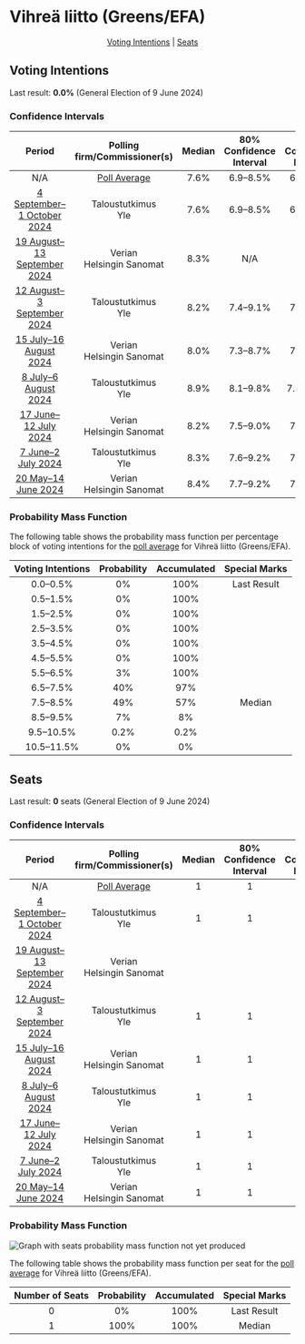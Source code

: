 # Vihreä liitto (Greens/EFA)

<p align="center"><a href="#voting-intentions">Voting Intentions</a> | <a href="#seats">Seats</a></p>

## Voting Intentions

Last result: **0.0%** (General Election of 9 June 2024)

### Confidence Intervals

| Period     | Polling firm/Commissioner(s) | Median | 80% Confidence Interval | 90% Confidence Interval | 95% Confidence Interval | 99% Confidence Interval |
|:----------:|:----------------:|:-----------:|:-----------------------:|:-----------------------:|:-----------------------:|:-----------------------:|
| N/A | [Poll Average](average.html) | 7.6% | 6.9–8.5% | 6.7–8.7% | 6.5–8.9% | 6.2–9.3% |
| [4 September–1 October 2024](2024-10-01-Taloustutkimus.html) | Taloustutkimus <br> Yle | 7.6% | 6.9–8.5% | 6.7–8.7% | 6.5–8.9% | 6.2–9.3% |
| [19 August–13 September 2024](2024-09-13-Verian.html) | Verian <br> Helsingin Sanomat | 8.3% | N/A | N/A | N/A | N/A |
| [12 August–3 September 2024](2024-09-03-Taloustutkimus.html) | Taloustutkimus <br> Yle | 8.2% | 7.4–9.1% | 7.2–9.4% | 7.0–9.6% | 6.6–10.1% |
| [15 July–16 August 2024](2024-08-16-Verian.html) | Verian <br> Helsingin Sanomat | 8.0% | 7.3–8.7% | 7.1–8.9% | 7.0–9.1% | 6.7–9.5% |
| [8 July–6 August 2024](2024-08-06-Taloustutkimus.html) | Taloustutkimus <br> Yle | 8.9% | 8.1–9.8% | 7.9–10.1% | 7.7–10.3% | 7.3–10.8% |
| [17 June–12 July 2024](2024-07-12-Verian.html) | Verian <br> Helsingin Sanomat | 8.2% | 7.5–9.0% | 7.3–9.2% | 7.2–9.4% | 6.9–9.8% |
| [7 June–2 July 2024](2024-07-02-Taloustutkimus.html) | Taloustutkimus <br> Yle | 8.3% | 7.6–9.2% | 7.3–9.4% | 7.2–9.7% | 6.8–10.1% |
| [20 May–14 June 2024](2024-06-14-Verian.html) | Verian <br> Helsingin Sanomat | 8.4% | 7.7–9.2% | 7.5–9.4% | 7.4–9.6% | 7.1–10.0% |

### Probability Mass Function

The following table shows the probability mass function per percentage block of voting intentions for the [poll average](average.html) for Vihreä liitto (Greens/EFA).

| Voting Intentions | Probability | Accumulated | Special Marks |
|:-----------------:|:-----------:|:-----------:|:-------------:|
| 0.0–0.5% | 0% | 100% | Last Result |
| 0.5–1.5% | 0% | 100% |  |
| 1.5–2.5% | 0% | 100% |  |
| 2.5–3.5% | 0% | 100% |  |
| 3.5–4.5% | 0% | 100% |  |
| 4.5–5.5% | 0% | 100% |  |
| 5.5–6.5% | 3% | 100% |  |
| 6.5–7.5% | 40% | 97% |  |
| 7.5–8.5% | 49% | 57% | Median |
| 8.5–9.5% | 7% | 8% |  |
| 9.5–10.5% | 0.2% | 0.2% |  |
| 10.5–11.5% | 0% | 0% |  |


## Seats

Last result: **0** seats (General Election of 9 June 2024)

### Confidence Intervals

| Period     | Polling firm/Commissioner(s) | Median | 80% Confidence Interval | 90% Confidence Interval | 95% Confidence Interval | 99% Confidence Interval |
|:----------:|:----------------:|:------:|:-----------------------:|:-----------------------:|:-----------------------:|:-----------------------:|
| N/A | [Poll Average](average.html) | 1 | 1 | 1 | 1 | 1 |
| [4 September–1 October 2024](2024-10-01-Taloustutkimus.html) | Taloustutkimus <br> Yle | 1 | 1 | 1 | 1 | 1 |
| [19 August–13 September 2024](2024-09-13-Verian.html) | Verian <br> Helsingin Sanomat |  |  |  |  |  |
| [12 August–3 September 2024](2024-09-03-Taloustutkimus.html) | Taloustutkimus <br> Yle | 1 | 1 | 1 | 1 | 1–2 |
| [15 July–16 August 2024](2024-08-16-Verian.html) | Verian <br> Helsingin Sanomat | 1 | 1 | 1 | 1 | 1 |
| [8 July–6 August 2024](2024-08-06-Taloustutkimus.html) | Taloustutkimus <br> Yle | 1 | 1 | 1 | 1–2 | 1–2 |
| [17 June–12 July 2024](2024-07-12-Verian.html) | Verian <br> Helsingin Sanomat | 1 | 1 | 1 | 1 | 1 |
| [7 June–2 July 2024](2024-07-02-Taloustutkimus.html) | Taloustutkimus <br> Yle | 1 | 1 | 1 | 1 | 1–2 |
| [20 May–14 June 2024](2024-06-14-Verian.html) | Verian <br> Helsingin Sanomat | 1 | 1 | 1 | 1 | 1–2 |

### Probability Mass Function

![Graph with seats probability mass function not yet produced](average-seats-pmf-vihreäliittogreensefa.png "Seats Probability Mass Function")

The following table shows the probability mass function per seat for the [poll average](average.html) for Vihreä liitto (Greens/EFA).

| Number of Seats | Probability | Accumulated | Special Marks |
|:---------------:|:-----------:|:-----------:|:-------------:|
| 0 | 0% | 100% | Last Result |
| 1 | 100% | 100% | Median |


